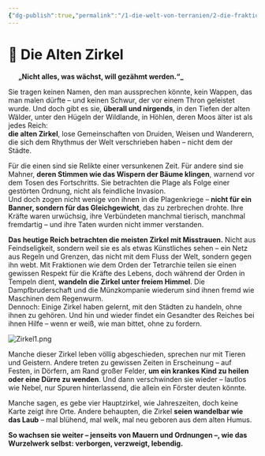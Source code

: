 ```yaml
---
{"dg-publish":true,"permalink":"/1-die-welt-von-terranien/2-die-fraktionen/2-kleinere-gruppierungen/die-alten-zirkel/"}
---
```


# 🦌 **Die Alten Zirkel**
$\quad$
**„Nicht alles, was wächst, will gezähmt werden.“_**

Sie tragen keinen Namen, den man aussprechen könnte, kein Wappen, das man malen dürfte – und keinen Schwur, der vor einem Thron geleistet wurde. Und doch gibt es sie, **überall und nirgends**, in den Tiefen der alten Wälder, unter den Hügeln der Wildlande, in Höhlen, deren Moos älter ist als jedes Reich:  
**die alten Zirkel**, lose Gemeinschaften von Druiden, Weisen und Wanderern, die sich dem Rhythmus der Welt verschrieben haben – nicht dem der Städte.

Für die einen sind sie Relikte einer versunkenen Zeit. Für andere sind sie Mahner, **deren Stimmen wie das Wispern der Bäume klingen**, warnend vor dem Tosen des Fortschritts. Sie betrachten die Plage als Folge einer gestörten Ordnung, nicht als feindliche Invasion.  
Und doch zogen nicht wenige von ihnen in die Plagenkriege – **nicht für ein Banner, sondern für das Gleichgewicht**, das zu zerbrechen drohte. Ihre Kräfte waren urwüchsig, ihre Verbündeten manchmal tierisch, manchmal fremdartig – und ihre Taten wurden nicht immer verstanden.

**Das heutige Reich betrachten die meisten Zirkel mit Misstrauen.** Nicht aus Feindseligkeit, sondern weil sie es als etwas Künstliches sehen – ein Netz aus Regeln und Grenzen, das nicht mit dem Fluss der Welt, sondern gegen ihn webt. Mit Fraktionen wie dem Orden der Tetrarchie teilen sie einen gewissen Respekt für die Kräfte des Lebens, doch während der Orden in Tempeln dient, **wandeln die Zirkel unter freiem Himmel**. Die Dampfbruderschaft und die Münzkompanie wiederum sind ihnen fremd wie Maschinen dem Regenwurm.  
Dennoch: Einige Zirkel haben gelernt, mit den Städten zu handeln, ohne ihnen zu gehören. Und hin und wieder findet ein Gesandter des Reiches bei ihnen Hilfe – wenn er weiß, wie man bittet, ohne zu fordern.

![Zirkel1.png](/img/user/4%20Dateien/Zirkel1.png)

Manche dieser Zirkel leben völlig abgeschieden, sprechen nur mit Tieren und Geistern. Andere treten zu gewissen Zeiten in Erscheinung – auf Festen, in Dörfern, am Rand großer Felder, **um ein krankes Kind zu heilen oder eine Dürre zu wenden**. Und dann verschwinden sie wieder – lautlos wie Nebel, nur Spuren hinterlassend, die allein ein Förster deuten könnte.

Manche sagen, es gebe vier Hauptzirkel, wie Jahreszeiten, doch keine Karte zeigt ihre Orte. Andere behaupten, die Zirkel **seien wandelbar wie das Laub** – mal blühend, mal welk, mal neu geboren aus dem alten Humus.

**So wachsen sie weiter – jenseits von Mauern und Ordnungen –, wie das Wurzelwerk selbst: verborgen, verzweigt, lebendig.**